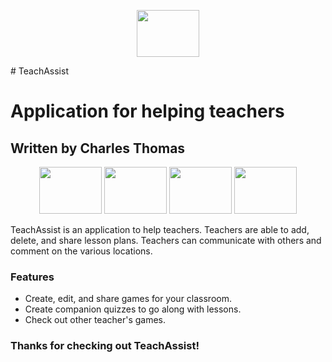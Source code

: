 <p align="center">
  <img width="100" height="75" src="https://img.icons8.com/dusk/50/000000/book-and-pencil.png">
</p>
# TeachAssist

# Application for helping teachers

## Written by Charles Thomas
<p align="center">
  <img width="100" height="75" src="https://img.icons8.com/dusk/64/000000/math.png">
  <img width="100" height="75" src="https://img.icons8.com/dusk/64/000000/bunsen-burner.png">
  <img width="100" height="75" src="https://img.icons8.com/dusk/64/000000/class.png">
  <img width="100" height="75" src="https://img.icons8.com/dusk/64/000000/archeology.png">
</p>

TeachAssist is an application to help teachers. Teachers are able to add, delete, and share
lesson plans. Teachers can communicate with others
and comment on the various locations.

### Features

-   Create, edit, and share games for your classroom.
-   Create companion quizzes to go along with lessons.
-   Check out other teacher's games.

### Thanks for checking out TeachAssist!
